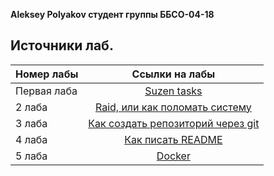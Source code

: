 **Aleksey Polyakov студент группы ББСО-04-18**

## Источники лаб.

| Номер лабы	| Ссылки на лабы	|
| ------------- |:---------------------:|
| Первая лаба	|[Suzen tasks](https://github.com/bykvaadm/OS/tree/master/admin/lab1)|
| 2 лаба	|[Raid, или как поломать систему](https://github.com/bykvaadm/OS/tree/master/admin/lab2)|
| 3 лаба	|[Как создать репозиторий через git](https://github.com/bykvaadm/OS/tree/master/admin/lab3)|
| 4 лаба|[Как писать README](https://github.com/bykvaadm/OS/tree/master/admin/lab4)|
| 5 лаба|[Docker](https://github.com/bykvaadm/OS/tree/master/devops/docker/lab1)|
